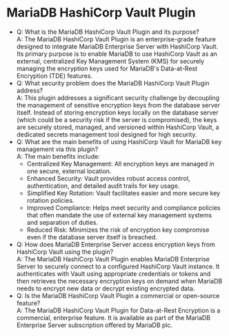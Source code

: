# MariaDB HashiCorp Vault Plugin

* Q: What is the MariaDB HashiCorp Vault Plugin and its purpose?\
  A: The MariaDB HashiCorp Vault Plugin is an enterprise-grade feature designed to integrate MariaDB Enterprise Server with HashiCorp Vault. Its primary purpose is to enable MariaDB to use HashiCorp Vault as an external, centralized Key Management System (KMS) for securely managing the encryption keys used for MariaDB's Data-at-Rest Encryption (TDE) features.
* Q: What security problem does the MariaDB HashiCorp Vault Plugin address?\
  A: This plugin addresses a significant security challenge by decoupling the management of sensitive encryption keys from the database server itself. Instead of storing encryption keys locally on the database server (which could be a security risk if the server is compromised), the keys are securely stored, managed, and versioned within HashiCorp Vault, a dedicated secrets management tool designed for high security.
* Q: What are the main benefits of using HashiCorp Vault for MariaDB key management via this plugin?\
  A: The main benefits include:
  * Centralized Key Management: All encryption keys are managed in one secure, external location.
  * Enhanced Security: Vault provides robust access control, authentication, and detailed audit trails for key usage.
  * Simplified Key Rotation: Vault facilitates easier and more secure key rotation policies.
  * Improved Compliance: Helps meet security and compliance policies that often mandate the use of external key management systems and separation of duties.
  * Reduced Risk: Minimizes the risk of encryption key compromise even if the database server itself is breached.
* Q: How does MariaDB Enterprise Server access encryption keys from HashiCorp Vault using the plugin?\
  A: The MariaDB HashiCorp Vault Plugin enables MariaDB Enterprise Server to securely connect to a configured HashiCorp Vault instance. It authenticates with Vault using appropriate credentials or tokens and then retrieves the necessary encryption keys on demand when MariaDB needs to encrypt new data or decrypt existing encrypted data.
* Q: Is the MariaDB HashiCorp Vault Plugin a commercial or open-source feature?\
  A: The MariaDB HashiCorp Vault Plugin for Data-at-Rest Encryption is a commercial, enterprise feature. It is available as part of the MariaDB Enterprise Server subscription offered by MariaDB plc.
